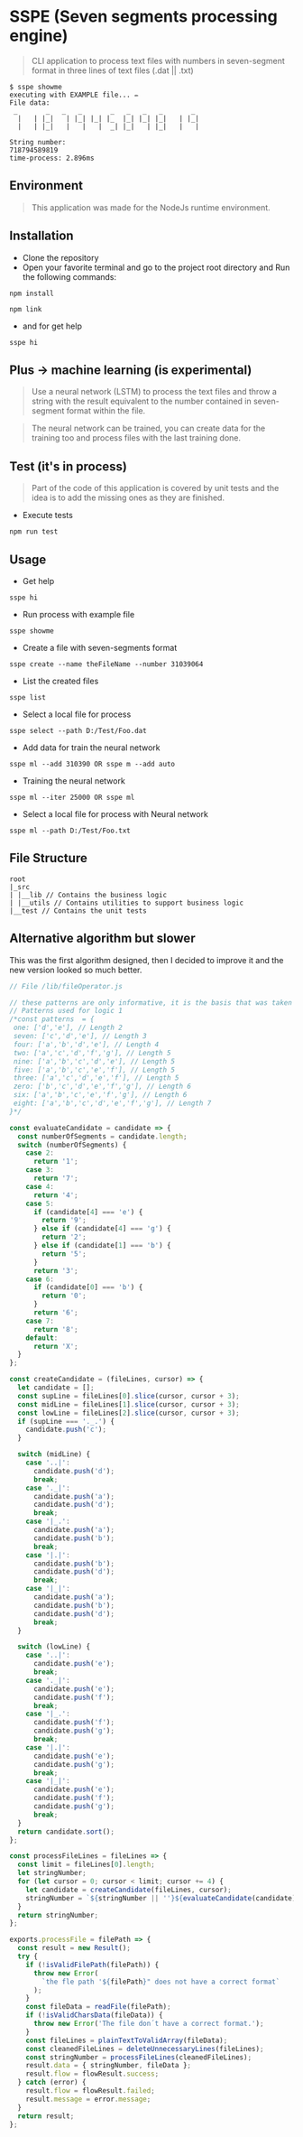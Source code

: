 # SSPE (Seven segments processing engine)

> CLI application to process text files with numbers in seven-segment format in three lines of text files (.dat || .txt) 

```console
$ sspe showme
executing with EXAMPLE file... ✏️
File data:
 _       _   _   _       _   _   _   _       _
  |   | |_|   | |_| |_| |_  |_| |_| |_|   | |_|
  |   | |_|   |   |   |  _| |_|   | |_|   |   |

String number:
718794589819
time-process: 2.896ms
```

## Environment

> This application was made for the NodeJs runtime environment.

## Installation

- Clone the repository
- Open your favorite terminal and go to the project root directory and Run the following commands:

```console
npm install
```

```console
npm link
```

- and for get help

```console
sspe hi
```

## Plus -> machine learning (is experimental)

> Use a neural network (LSTM) to process the text files and throw a string with the result equivalent to the number contained in seven-segment format within the file.

> The neural network can be trained, you can create data for the training too and process files with the last training done.

## Test (it's in process)

> Part of the code of this application is covered by unit tests and the idea is to add the missing ones as they are finished.

- Execute tests

```console
npm run test
```

## Usage

- Get help

```console
sspe hi
```

- Run process with example file

```console
sspe showme
```

- Create a file with seven-segments format

```console
sspe create --name theFileName --number 31039064
```

- List the created files

```console
sspe list
```

- Select a local file for process

```console
sspe select --path D:/Test/Foo.dat
```

- Add data for train the neural network

```console
sspe ml --add 310390 OR sspe m --add auto
```

- Training the neural network

```console
sspe ml --iter 25000 OR sspe ml
```

- Select a local file for process with Neural network

```console
sspe ml --path D:/Test/Foo.txt
```

## File Structure

```
root
|_src
| |__lib // Contains the business logic
| |__utils // Contains utilities to support business logic
|__test // Contains the unit tests
```

## Alternative algorithm but slower

This was the first algorithm designed, then I decided to improve it and the new version looked so much better.

```js
// File /lib/fileOperator.js

// these patterns are only informative, it is the basis that was taken for the processing of the text
// Patterns used for logic 1
/*const patterns  = {
 one: ['d','e'], // Length 2
 seven: ['c','d','e'], // Length 3
 four: ['a','b','d','e'], // Length 4
 two: ['a','c','d','f','g'], // Length 5
 nine: ['a','b','c','d','e'], // Length 5
 five: ['a','b','c','e','f'], // Length 5
 three: ['a','c','d','e','f'], // Length 5
 zero: ['b','c','d','e','f','g'], // Length 6
 six: ['a','b','c','e','f','g'], // Length 6
 eight: ['a','b','c','d','e','f','g'], // Length 7
}*/

const evaluateCandidate = candidate => {
  const numberOfSegments = candidate.length;
  switch (numberOfSegments) {
    case 2:
      return '1';
    case 3:
      return '7';
    case 4:
      return '4';
    case 5:
      if (candidate[4] === 'e') {
        return '9';
      } else if (candidate[4] === 'g') {
        return '2';
      } else if (candidate[1] === 'b') {
        return '5';
      }
      return '3';
    case 6:
      if (candidate[0] === 'b') {
        return '0';
      }
      return '6';
    case 7:
      return '8';
    default:
      return 'X';
  }
};

const createCandidate = (fileLines, cursor) => {
  let candidate = [];
  const supLine = fileLines[0].slice(cursor, cursor + 3);
  const midLine = fileLines[1].slice(cursor, cursor + 3);
  const lowLine = fileLines[2].slice(cursor, cursor + 3);
  if (supLine === '._.') {
    candidate.push('c');
  }

  switch (midLine) {
    case '..|':
      candidate.push('d');
      break;
    case '._|':
      candidate.push('a');
      candidate.push('d');
      break;
    case '|_.':
      candidate.push('a');
      candidate.push('b');
      break;
    case '|.|':
      candidate.push('b');
      candidate.push('d');
      break;
    case '|_|':
      candidate.push('a');
      candidate.push('b');
      candidate.push('d');
      break;
  }

  switch (lowLine) {
    case '..|':
      candidate.push('e');
      break;
    case '._|':
      candidate.push('e');
      candidate.push('f');
      break;
    case '|_.':
      candidate.push('f');
      candidate.push('g');
      break;
    case '|.|':
      candidate.push('e');
      candidate.push('g');
      break;
    case '|_|':
      candidate.push('e');
      candidate.push('f');
      candidate.push('g');
      break;
  }
  return candidate.sort();
};

const processFileLines = fileLines => {
  const limit = fileLines[0].length;
  let stringNumber;
  for (let cursor = 0; cursor < limit; cursor += 4) {
    let candidate = createCandidate(fileLines, cursor);
    stringNumber = `${stringNumber || ''}${evaluateCandidate(candidate)}`;
  }
  return stringNumber;
};

exports.processFile = filePath => {
  const result = new Result();
  try {
    if (!isValidFilePath(filePath)) {
      throw new Error(
        `the fle path '${filePath}" does not have a correct format`
      );
    }
    const fileData = readFile(filePath);
    if (!isValidCharsData(fileData)) {
      throw new Error('The file don´t have a correct format.');
    }
    const fileLines = plainTextToValidArray(fileData);
    const cleanedFileLines = deleteUnnecessaryLines(fileLines);
    const stringNumber = processFileLines(cleanedFileLines);
    result.data = { stringNumber, fileData };
    result.flow = flowResult.success;
  } catch (error) {
    result.flow = flowResult.failed;
    result.message = error.message;
  }
  return result;
};
```
